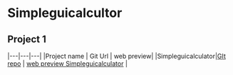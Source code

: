 # Simpleguicalcultor
## Project 1

|---|---|---|
|Project name | Git Url | web preview|
|Simpleguicalculator|[GIt repo](https://github.com/Rahulpangariya/Simpleguicalcultor.git) | [web preview Simpleguicalculator](https://github.com/Rahulpangariya/Simpleguicalcultor.git) |
